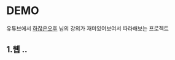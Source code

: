 # DEMO
유튜브에서 [하찮은오후](https://www.youtube.com/playlist?list=PLeMeDIV7bypvyxWv7eIUZubmfx9W-Jjdg) 님의 강의가 재미있어보여서 따라해보는 프로젝트

## 1.웹 ..


